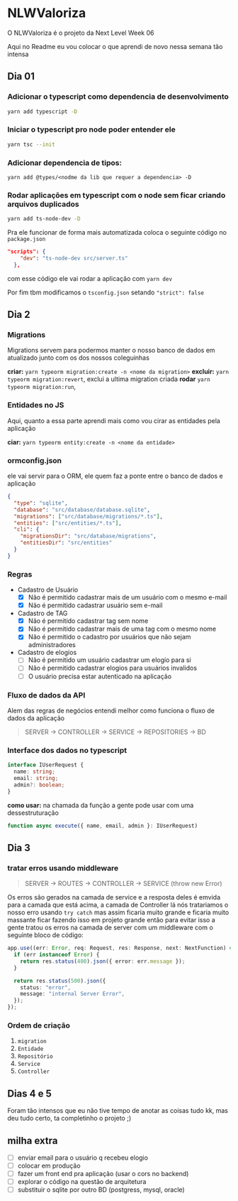 # NLWValoriza

O NLWValoriza é o projeto da Next Level Week 06

Aqui no Readme eu vou colocar o que aprendi de novo nessa semana tão intensa

## Dia 01

### Adicionar o typescript como dependencia de desenvolvimento

```sh
yarn add typescript -D
```

### Iniciar o typescript pro node poder entender ele

```sh
yarn tsc --init
```

### Adicionar dependencia de tipos:

`yarn add @types/<nodme da lib que requer a dependencia> -D`

### Rodar aplicações em typescript com o node sem ficar criando arquivos duplicados

```sh
yarn add ts-node-dev -D
```

Pra ele funcionar de forma mais automatizada coloca o seguinte código no `package.json`

```json
"scripts": {
    "dev": "ts-node-dev src/server.ts"
  },
```

com esse código ele vai rodar a aplicação com `yarn dev`

Por fim tbm modificamos o `tsconfig.json` setando `"strict": false`

## Dia 2

### Migrations

Migrations servem para podermos manter o nosso banco de dados em atualizado junto com os dos nossos coleguinhas

**criar:** `yarn typeorm migration:create -n <nome da migration>`
**excluir:** `yarn typeorm migration:revert`, exclui a ultima migration criada
**rodar** `yarn typeorm migration:run`,

### Entidades no JS

Aqui, quanto a essa parte aprendi mais como vou cirar as entidades pela aplicação

**ciar:** `yarn typeorm entity:create -n <nome da entidade>`

### ormconfig.json

ele vai servir para o ORM, ele quem faz a ponte entre o banco de dados e aplicação

```json
{
  "type": "sqlite",
  "database": "src/database/database.sqlite",
  "migrations": ["src/database/migrations/*.ts"],
  "entities": ["src/entities/*.ts"],
  "cli": {
    "migrationsDir": "src/database/migrations",
    "entitiesDir": "src/entities"
  }
}
```

### Regras

- Cadastro de Usuário
  - [x] Não é permitido cadastrar mais de um usuário com o mesmo e-mail
  - [x] Não é permitido cadastrar usuário sem e-mail
- Cadastro de TAG
  - [x] Não é permitido cadastrar tag sem nome
  - [x] Não é permitido cadastrar mais de uma tag com o mesmo nome
  - [x] Não é permitido o cadastro por usuários que não sejam administradores
- Cadastro de elogíos
  - [ ] Não é permitido um usuário cadastrar um elogío para si
  - [ ] Não é permitido cadastrar elogios para usuários invalidos
  - [ ] O usuário precisa estar autenticado na aplicação

### Fluxo de dados da API

Alem das regras de negócios entendi melhor como funciona o fluxo de dados da aplicação

> SERVER -> CONTROLLER -> SERVICE -> REPOSITORIES -> BD

### Interface dos dados no typescript

```ts
interface IUserRequest {
  name: string;
  email: string;
  admin?: boolean;
}
```

**como usar:** na chamada da função a gente pode usar com uma dessestruturação

```ts
function async execute({ name, email, admin }: IUserRequest)
```

## Dia 3

### tratar erros usando middleware

> SERVER -> ROUTES -> CONTROLLER -> SERVICE (throw new Error)

Os erros são gerados na camada de service e a resposta deles é emvida para a camada que está acima, a camada de Controller lá nós tratariamos o nosso erro usando `try catch` mas assim ficaria muito grande e ficaria muito massante ficar fazendo isso em projeto grande então para evitar isso a gente tratou os erros na camada de server com um middleware com o seguinte bloco de código:

```ts
app.use((err: Error, req: Request, res: Response, next: NextFunction) => {
  if (err instanceof Error) {
    return res.status(400).json({ error: err.message });
  }

  return res.status(500).json({
    status: "error",
    message: "internal Server Error",
  });
});
```

### Ordem de criação

1. `migration`
2. `Entidade`
3. `Repositório`
4. `Service`
5. `Controller`

## Dias 4 e 5

Foram tão intensos que eu não tive tempo de anotar as coisas tudo kk, mas deu tudo certo, ta completinho o projeto ;)

## milha extra

- [ ] enviar email para o usuário q recebeu elogio
- [ ] colocar em produção
- [ ] fazer um front end pra aplicação (usar o cors no backend)
- [ ] explorar o código na questão de arquitetura
- [ ] substituir o sqlite por outro BD (postgress, mysql, oracle)
